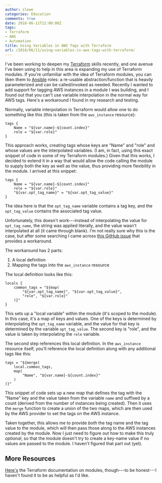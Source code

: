 ```yaml
---
author: slowe
categories: Education
comments: true
date: 2018-06-11T12:00:00Z
tags:
- Terraform
- AWS
- Automation
title: Using Variables in AWS Tags with Terraform
url: /2018/06/11/using-variables-in-aws-tags-with-terraform/
---
```


I've been working to deepen my [Terraform][link-1] skills recently, and one avenue I've been using to help in this area is expanding my use of Terraform modules. If you're unfamiliar with the idea of Terraform modules, you can liken them to [Ansible][link-3] roles: a re-usable abstraction/function that is heavily parameterized and can be called/invoked as needed. Recently I wanted to add support for tagging AWS instances in a module I was building, and I found out that you can't use variable interpolation in the normal way for AWS tags. Here's a workaround I found in my research and testing.<!--more-->

Normally, variable interpolation in Terraform would allow one to do something like this (this is taken from the `aws_instance` resource):

``` text
tags {
    Name = "${var.name}-${count.index}"
    role = "${var.role}"
}
```

This approach works, creating tags whose keys are "Name" and "role" and whose values are the interpolated variables. (I am, in fact, using this exact snippet of code in some of my Terraform modules.) Given that this works, I decided to extend it in a way that would allow the code calling the module to supply both the key as well as the value, thus providing more flexibility in the module. I arrived at this snippet:

``` text
tags {
    Name = "${var.name}-${count.index}"
    role = "${var.role}"
    "${var.opt_tag_name}" = "${var.opt_tag_value}"
}
```

The idea here is that the `opt_tag_name` variable contains a tag key, and the `opt_tag_value` contains the associated tag value.

Unfortunately, this doesn't work---instead of interpolating the value for `opt_tag_name`, the string was applied literally, and the value wasn't interpolated at all (it came through blank). I'm not really sure why this is the case, but after some searching I came across [this GitHub issue][link-4] that provides a workaround.

The workaround has 2 parts:

1. A local definition
2. Mapping the tags into the `aws_instance` resource

The local definition looks like this:

``` text
locals {
    common_tags = "${map(
        "${var.opt_tag_name}", "${var.opt_tag_value}",
        "role", "${var.role}"
    )}"
}
```

This sets up a "local variable" within the module (it's scoped to the module). In this case, it's a map of keys and values. One of the keys is determined by interpolating the `opt_tag_name` variable, and the value for that key is determined by the variable `opt_tag_value`. The second key is "role", and the value is taken by interpolating the `role` variable.

The second step references this local definition. In the `aws_instance` resource itself, you'll reference the local definition along with any additional tags like this:

``` text
tags = "${merge(
    local.common_tags,
    map(
        "Name", "${var.name}-${count.index}"
    )
)}"
```

This snippet of code sets up a new map that defines the tag with the "Name" key and the value taken from the variable `name` and suffixed by a count (derived from the number of instances being created). Then it uses the `merge` function to create a union of the two maps, which are then used by the AWS provider to set the tags on the AWS instance.

Taken together, this allows me to provide _both_ the tag name and the tag value to the module, which will then pass those along to the AWS instances created by the module. Now I just need to figure out how to make this truly _optional_, so that the module doesn't try to create a key-name value if no values are passed to the module. I haven't figured that part out (yet).

## More Resources

[Here's][link-2] the Terraform documentation on modules, though---to be honest---I haven't found it to be as helpful as I'd like.

[link-1]: https://www.terraform.io/
[link-2]: https://www.terraform.io/docs/modules/index.html
[link-3]: https://www.ansible.com/
[link-4]: https://github.com/hashicorp/terraform/issues/14516
